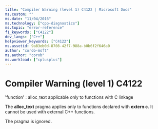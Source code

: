 ```yaml
---
title: "Compiler Warning (level 1) C4122 | Microsoft Docs"
ms.custom: ""
ms.date: "11/04/2016"
ms.technology: ["cpp-diagnostics"]
ms.topic: "error-reference"
f1_keywords: ["C4122"]
dev_langs: ["C++"]
helpviewer_keywords: ["C4122"]
ms.assetid: 9a83eb0d-8708-42f7-988a-b0b6f2f646a0
author: "corob-msft"
ms.author: "corob"
ms.workload: ["cplusplus"]
---
```

# Compiler Warning (level 1) C4122
'function' : alloc_text applicable only to functions with C linkage  
  
 The **alloc_text** pragma applies only to functions declared with **extern c**. It cannot be used with external C++ functions.  
  
 The pragma is ignored.